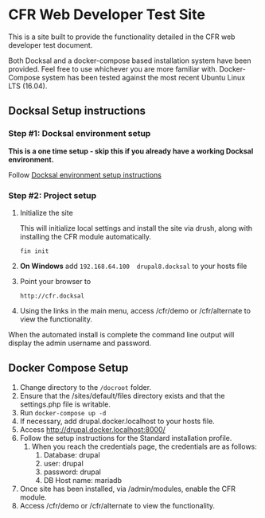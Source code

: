 # CFR Web Developer Test Site
This is a site built to provide the functionality detailed in the CFR web developer test document.

Both Docksal and a docker-compose based installation system have been provided. Feel free to use whichever you are more familiar with. Docker-Compose system has been tested against the most recent Ubuntu Linux LTS (16.04).

## Docksal Setup instructions

### Step #1: Docksal environment setup

**This is a one time setup - skip this if you already have a working Docksal environment.**

Follow [Docksal environment setup instructions](http://docksal.readthedocs.io/en/master/getting-started/env-setup)

### Step #2: Project setup

1. Initialize the site

    This will initialize local settings and install the site via drush, along with installing the CFR module automatically.

    ```
    fin init
    ```

2. **On Windows** add `192.168.64.100  drupal8.docksal` to your hosts file

3. Point your browser to

    ```
    http://cfr.docksal
    ```
4. Using the links in the main menu, access /cfr/demo or /cfr/alternate to view the functionality.

When the automated install is complete the command line output will display the admin username and password.

## Docker Compose Setup

1. Change directory to the `/docroot` folder.
2. Ensure that the /sites/default/files directory exists and that the settings.php file is writable.
3. Run ```docker-compose up -d```
4. If necessary, add drupal.docker.localhost to your hosts file.
5. Access http://drupal.docker.localhost:8000/
6. Follow the setup instructions for the Standard installation profile.
    1. When you reach the credentials page, the credentials are as follows:
        1. Database: drupal
        2. user: drupal
        3. password: drupal
        4. DB Host name: mariadb
7. Once site has been installed, via /admin/modules, enable the CFR module.
8. Access /cfr/demo or /cfr/alternate to view the functionality.

